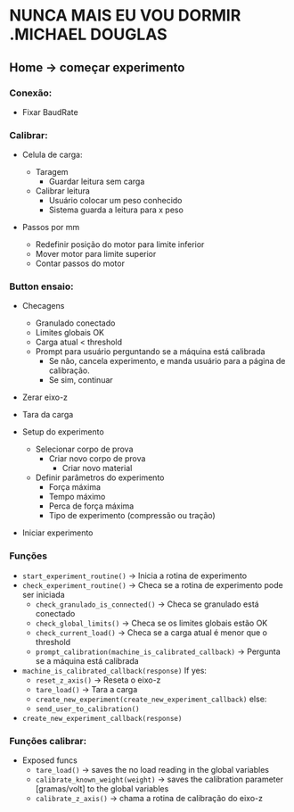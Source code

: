 # NUNCA MAIS EU VOU DORMIR .MICHAEL DOUGLAS

## Home -> começar experimento

### Conexão:
* Fixar BaudRate

### Calibrar:
* Celula de carga:
  * Taragem
    * Guardar leitura sem carga
  * Calibrar leitura 
    * Usuário colocar um peso conhecido 
    * Sistema guarda a leitura para x peso

* Passos por mm
  * Redefinir posição do motor para limite inferior
  * Mover motor para limite superior
  * Contar passos do motor

### Button ensaio:
* Checagens
  * Granulado conectado
  * Limites globais OK
  * Carga atual < threshold
  * Prompt para usuário perguntando se a máquina está calibrada
    * Se não, cancela experimento, e manda usuário para a página de calibração.
    * Se sim, continuar
* Zerar eixo-z
* Tara da carga
* Setup do experimento
  * Selecionar corpo de prova
    * Criar novo corpo de prova
      * Criar novo material 
  * Definir parâmetros do experimento
    * Força máxima
    * Tempo máximo
    * Perca de força máxima
    * Tipo de experimento (compressão ou tração)

* Iniciar experimento


### Funções
* `start_experiment_routine()` -> Inicia a rotina de experimento
* `check_experiment_routine()` -> Checa se a rotina de experimento pode ser iniciada
  * `check_granulado_is_connected()` -> Checa se granulado está conectado
  * `check_global_limits()` -> Checa se os limites globais estão OK
  * `check_current_load()` -> Checa se a carga atual é menor que o threshold
  * `prompt_calibration(machine_is_calibrated_callback)` -> Pergunta se a máquina está calibrada
* `machine_is_calibrated_callback(response)`
  If yes:
  * `reset_z_axis()` -> Reseta o eixo-z
  * `tare_load()` -> Tara a carga
  * `create_new_experiment(create_new_experiment_callback)`
  else:
  * `send_user_to_calibration()`
* `create_new_experiment_callback(response)`

### Funções calibrar:
* Exposed funcs
  * `tare_load()` -> saves the no load reading in the global variables
  * `calibrate_known_weight(weight)` -> saves the calibration parameter [gramas/volt] to the global variables
  * `calibrate_z_axis()` -> chama a rotina de calibração do eixo-z
